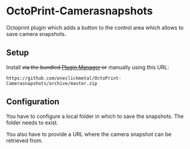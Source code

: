 # OctoPrint-Camerasnapshots

Octoprint plugin which adds a button to the control area which allows to save camera snapshots.

## Setup

Install ~~via the bundled [Plugin Manager](https://github.com/foosel/OctoPrint/wiki/Plugin:-Plugin-Manager)
or~~ manually using this URL:

    https://github.com/oneclickmetal/OctoPrint-Camerasnapshots/archive/master.zip

## Configuration

You have to configure a local folder in which to save the snapshots. The folder needs to exist.

You also have to provide a URL where the camera snapshot can be retrieved from.
